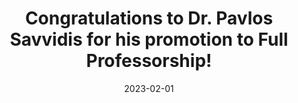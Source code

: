 ---
title: Congratulations to Dr. Pavlos Savvidis for his promotion to Full Professorship!
date: 2023-02-01
image:
  focal_point: 'top'
---